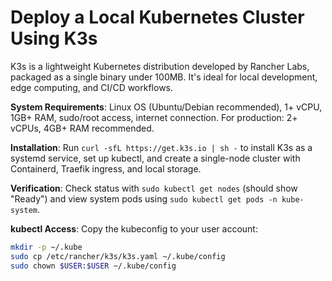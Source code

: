 # Deploy a Local Kubernetes Cluster Using K3s  
K3s is a lightweight Kubernetes distribution developed by Rancher Labs, packaged as a single binary under 100MB. It's ideal for local development, edge computing, and CI/CD workflows.  

**System Requirements**: Linux OS (Ubuntu/Debian recommended), 1+ vCPU, 1GB+ RAM, sudo/root access, internet connection. For production: 2+ vCPUs, 4GB+ RAM recommended.  

**Installation**: Run `curl -sfL https://get.k3s.io | sh -` to install K3s as a systemd service, set up kubectl, and create a single-node cluster with Containerd, Traefik ingress, and local storage.  

**Verification**: Check status with `sudo kubectl get nodes` (should show "Ready") and view system pods using `sudo kubectl get pods -n kube-system`.  

**kubectl Access**: Copy the kubeconfig to your user account:  
```bash
mkdir -p ~/.kube  
sudo cp /etc/rancher/k3s/k3s.yaml ~/.kube/config  
sudo chown $USER:$USER ~/.kube/config
```
